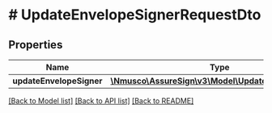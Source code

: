 # # UpdateEnvelopeSignerRequestDto

## Properties

Name | Type | Description | Notes
------------ | ------------- | ------------- | -------------
**updateEnvelopeSigner** | [**\Nmusco\AssureSign\v3\Model\UpdateEnvelopeSigner**](.md) |  | [optional] 

[[Back to Model list]](../../README.md#documentation-for-models) [[Back to API list]](../../README.md#documentation-for-api-endpoints) [[Back to README]](../../README.md)


